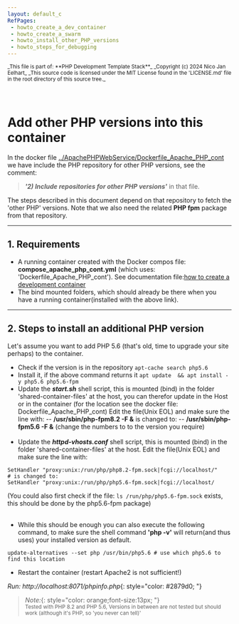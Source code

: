 ```yaml
---
layout: default_c
RefPages:
 - howto_create_a_dev_container
 - howto_create_a_swarm 
 - howto_install_other_PHP_versions
 - howto_steps_for_debugging
--- 
```


<small>
_This file is part of: **PHP Development Template Stack**_
_Copyright (c) 2024 Nico Jan Eelhart_
_This source code is licensed under the MIT License found in the  'LICENSE.md' file in the root directory of this source tree._
</small>
<br><br><br>

# Add other PHP versions into this container
In the docker file [../ApachePHPWebService/Dockerfile_Apache_PHP_cont](../ApachePHPWebService/Dockerfile_Apache_PHP_cont) we have include the PHP repository for other PHP versions, see the comment:
> ***'2) Include repositories for other PHP versions'*** in that file. 

The steps described in this document depend on that repository to fetch the 'other PHP' versions. Note that we also need the related **PHP fpm** package from that repository.

----

## 1. Requirements
- A running container created with the Docker compos file: **compose_apache_php_cont.yml** (which uses: 'Dockerfile_Apache_PHP_cont'). See documentation file:[how to create a development container](howto_create_A_dev_container)
- The bind mounted folders, which should already be there when you have a running container(installed with the above link).

----

## 2. Steps to install an additional PHP version
Let's assume you want to add PHP 5.6 (that's old, time to upgrade your site perhaps) to the container.
- Check if the version is in the repository
```apt-cache search php5.6```
- Install it, if the above command returns it
```apt update  && apt install -y php5.6 php5.6-fpm```
- Update the ***start.sh*** shell script, this is mounted (bind) in the folder 'shared-container-files' at the host, you can therefor update in the Host or in the container (for the location see the docker file: Dockerfile_Apache_PHP_cont) Edit the file(Unix EOL) and make sure the line with:
-- **/usr/sbin/php-fpm8.2 -F &** is changed  to:
-- **/usr/sbin/php-fpm5.6 -F &** (change the numbers to to the version you require) <br><br>
- Update the ***httpd-vhosts.conf*** shell script, this is mounted (bind) in the folder 'shared-container-files' at the host. Edit the file(Unix EOL) and make sure the line with:

```
SetHandler "proxy:unix:/run/php/php8.2-fpm.sock|fcgi://localhost/"
# is changed to:
SetHandler "proxy:unix:/run/php/php5.6-fpm.sock|fcgi://localhost/
```
(You could also first check if the file:  ```ls /run/php/php5.6-fpm.sock``` exists, this should be done by the php5.6-fpm package) <br><br>
- While this should be enough you can also execute the following command, to make sure the shell command **'php -v'** will return(and thus uses) your installed version as default.

```update-alternatives --set php /usr/bin/php5.6 # use which php5.6 to find this location```   
- Restart the container (restart Apache2 is not sufficient!)   


*Run: http://localhost:8071/phpinfo.php*{: style="color: #2879d0; "}
<br>

> *Note:*{: style="color: orange;font-size:13px; "} <br>
> <small>Tested with PHP 8.2 and PHP 5.6, Versions in between are not tested but should work (although it's PHP, so 'you never can tell)'</small>

